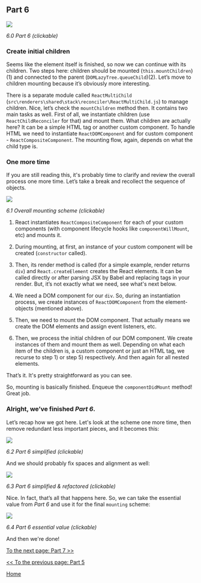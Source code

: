 ## Part 6

[![](https://twisger.github.io/Under-the-hood-ReactJS/master/stack/images/6/part-6.svg)](https://twisger.github.io/Under-the-hood-ReactJS/master/stack/images/6/part-6.svg)

<em>6.0 Part 6 (clickable)</em>

### Create initial children

Seems like the element itself is finished, so now we can continue with its children. Two steps here: children should be mounted (`this.mountChildren`)(1) and connected to the parent (`DOMLazyTree.queueChild`)(2). Let’s move to children mounting because it’s obviously more interesting.

There is a separate module called `ReactMultiChild` (`src\renderers\shared\stack\reconciler\ReactMultiChild.js`) to manage children. Nice, let’s check the `mountChildren` method then. It contains two main tasks as well. First of all, we instantiate children (use `ReactChildReconciler` for that) and mount them. What children are actually here? It can be a simple HTML tag or another custom component. To handle HTML we need to instantiate `ReactDOMComponent` and for custom component - `ReactCompositeComponent`. The mounting flow, again, depends on what the child type is.

### One more time

If you are still reading this, it's probably time to clarify and review the overall process one more time. Let’s take a break and recollect the sequence of objects.

[![](https://twisger.github.io/Under-the-hood-ReactJS/master/stack/images/6/overall-mounting-scheme.svg)](https://twisger.github.io/Under-the-hood-ReactJS/master/stack/images/6/overall-mounting-scheme.svg)

<em>6.1 Overall mounting scheme (clickable)</em>

1) React instantiates `ReactCompositeComponent` for each of your custom components (with component lifecycle hooks like `componentWillMount`, etc) and mounts it.

2) During mounting, at first, an instance of your custom component will be created (`constructor` called).

3) Then, its render method is called (for a simple example, render returns `div`) and `React.createElement` creates the React elements. It can be called directly or after parsing JSX by Babel and replacing tags in your render. But, it’s not exactly what we need, see what's next below.

4) We need a DOM component for our `div`. So, during an instantiation process, we create instances of `ReactDOMComponent` from the element-objects (mentioned above).

5) Then, we need to mount the DOM component. That actually means we create the DOM elements and assign event listeners, etc.

6) Then, we process the initial children of our DOM component. We create instances of them and mount them as well. Depending on what each item of the children is, a custom component or just an HTML tag, we recurse to step 1) or step 5) respectively. And then again for all nested elements.

That’s it. It's pretty straightforward as you can see.

So, mounting is basically finished. Enqueue the `componentDidMount` method! Great job.

### Alright, we’ve finished *Part 6*.

Let’s recap how we got here. Let's look at the scheme one more time, then remove redundant less important pieces, and it becomes this:

[![](https://twisger.github.io/Under-the-hood-ReactJS/master/stack/images/6/part-6-A.svg)](https://twisger.github.io/Under-the-hood-ReactJS/master/stack/images/6/part-6-A.svg)

<em>6.2 Part 6 simplified (clickable)</em>

And we should probably fix spaces and alignment as well:

[![](https://twisger.github.io/Under-the-hood-ReactJS/master/stack/images/6/part-6-B.svg)](https://twisger.github.io/Under-the-hood-ReactJS/master/stack/images/6/part-6-B.svg)

<em>6.3 Part 6 simplified & refactored (clickable)</em>

Nice. In fact, that’s all that happens here. So, we can take the essential value from *Part 6* and use it for the final `mounting` scheme:

[![](https://twisger.github.io/Under-the-hood-ReactJS/master/stack/images/6/part-6-C.svg)](https://twisger.github.io/Under-the-hood-ReactJS/master/stack/images/6/part-6-C.svg)

<em>6.4 Part 6 essential value (clickable)</em>

And then we're done!


[To the next page: Part 7 >>](./Part-7.md)

[<< To the previous page: Part 5](./Part-5.md)


[Home](../../README.md)
